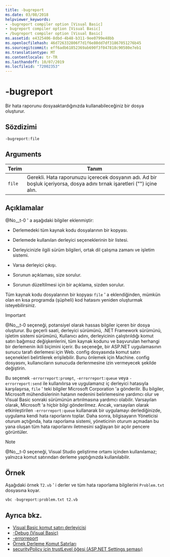 ```yaml
---
title: -bugreport
ms.date: 03/08/2018
helpviewer_keywords:
- -bugreport compiler option [Visual Basic]
- bugreport compiler option [Visual Basic]
- /bugreport compiler option [Visual Basic]
ms.assetid: e4325406-8dbd-4b48-b311-9ee0799e48bb
ms.openlocfilehash: 46d726332806f7d1f6e80dd7df31867051276b45
ms.sourcegitcommit: eff6adb61852369ab690f3f047818c90580e7eb1
ms.translationtype: MT
ms.contentlocale: tr-TR
ms.lasthandoff: 10/07/2019
ms.locfileid: "72002353"
---
```

# <a name="-bugreport"></a>-bugreport
Bir hata raporunu dosyaaktardığınızda kullanabileceğiniz bir dosya oluşturur.  
  
## <a name="syntax"></a>Sözdizimi  
  
```  
-bugreport:file  
```  
  
## <a name="arguments"></a>Arguments  
  
|Terim|Tanım|  
|---|---|  
|`file`|Gerekli. Hata raporunuzu içerecek dosyanın adı. Ad bir boşluk içeriyorsa, dosya adını tırnak işaretleri ("") içine alın.|  
  
## <a name="remarks"></a>Açıklamalar  
 @No__t-0 ' a aşağıdaki bilgiler eklenmiştir:  
  
- Derlemedeki tüm kaynak kodu dosyalarının bir kopyası.  
  
- Derlemede kullanılan derleyici seçeneklerinin bir listesi.  
  
- Derleyicinizle ilgili sürüm bilgileri, ortak dil çalışma zamanı ve işletim sistemi.  
  
- Varsa derleyici çıkışı.  
  
- Sorunun açıklaması, size sorulur.  
  
- Sorunun düzeltilmesi için bir açıklama, sizden sorulur.  
  
 Tüm kaynak kodu dosyalarının bir kopyası `file` ' a eklendiğinden, mümkün olan en kısa programda (şüpheli) kod hatasını yeniden oluşturmak isteyebilirsiniz.  
  
> [!IMPORTANT]
> @No__t-0 seçeneği, potansiyel olarak hassas bilgiler içeren bir dosya oluşturur. Bu geçerli saati, derleyici sürümünü, .NET Framework sürümünü, işletim sistemi sürümünü, Kullanıcı adını, derleyicinin çalıştırıldığı komut satırı bağımsız değişkenlerini, tüm kaynak kodunu ve başvurulan herhangi bir derlemenin ikili biçimini içerir. Bu seçeneğe, bir ASP.NET uygulamasının sunucu tarafı derlemesi için Web. config dosyasında komut satırı seçenekleri belirtilerek erişilebilir. Bunu önlemek için Machine. config dosyasını, kullanıcıların sunucuda derlenmesine izin vermeyecek şekilde değiştirin.  
  
 Bu seçenek `-errorreport:prompt`, `-errorreport:queue` veya `-errorreport:send` ile kullanılırsa ve uygulamanız iç derleyici hatasıyla karşılaşırsa, `file` ' teki bilgiler Microsoft Corporation 'a gönderilir. Bu bilgiler, Microsoft mühendislerinin hatanın nedenini belirlemesine yardımcı olur ve Visual Basic sonraki sürümünün artırılmasına yardımcı olabilir. Varsayılan olarak, Microsoft 'a hiçbir bilgi gönderilmez. Ancak, varsayılan olarak etkinleştirilen `-errorreport:queue` kullanarak bir uygulamayı derlediğinizde, uygulama kendi hata raporlarını toplar. Daha sonra, bilgisayarın Yöneticisi oturum açtığında, hata raporlama sistemi, yöneticinin oturum açmadan bu yana oluşan tüm hata raporlarını iletmesini sağlayan bir açılır pencere görüntüler.  
  
> [!NOTE]
> @No__t-0 seçeneği, Visual Studio geliştirme ortamı içinden kullanılamaz; yalnızca komut satırından derleme yaptığınızda kullanılabilir.  
  
## <a name="example"></a>Örnek  
 Aşağıdaki örnek `T2.vb` ' i derler ve tüm hata raporlama bilgilerini `Problem.txt` dosyasına koyar.  
  
```console  
vbc -bugreport:problem.txt t2.vb  
```  
  
## <a name="see-also"></a>Ayrıca bkz.

- [Visual Basic komut satırı derleyicisi](../../../visual-basic/reference/command-line-compiler/index.md)
- [-Debug (Visual Basic)](../../../visual-basic/reference/command-line-compiler/debug.md)
- [-errorreport](../../../visual-basic/reference/command-line-compiler/errorreport.md)
- [Örnek Derleme Komut Satırları](../../../visual-basic/reference/command-line-compiler/sample-compilation-command-lines.md)
- [securityPolicy için trustLevel öğesi (ASP.NET Settings şeması)](https://docs.microsoft.com/previous-versions/dotnet/netframework-4.0/as399f0x(v=vs.100))
